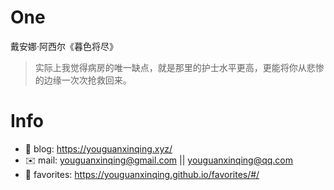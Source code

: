 
# One 
 
  
戴安娜·阿西尔《暮色将尽》 
 
>实际上我觉得病房的唯一缺点，就是那里的护士水平更高，更能将你从悲惨的边缘一次次抢救回来。        
 

# Info

- 📝 blog: https://youguanxinqing.xyz/
- ✉️  mail: youguanxinqing@gmail.com || youguanxinqing@qq.com
- 📙 favorites: https://youguanxinqing.github.io/favorites/#/
